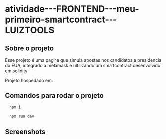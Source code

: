 # atividade---FRONTEND---meu-primeiro-smartcontract---LUIZTOOLS

## Sobre o projeto
Esse projeto é uma pagina que simula apostas nos candidatos a presidencia do EUA, integrado a metamask e ultilizando um smartcontract desenvolvido em solidity

Projeto hospedado em: 

## Comandos para rodar o projeto

```bash
  npm i
```
```bash
  npm run dev
```

## Screenshots
<!-- ![App Screenshot](/public/picture_01.png) -->

<!-- TODO - adicionar wallpaper das apostas -->
<!-- TODO - adicionar aviso de disponivel para desktop, tablet e mobile em Footer.tsx -->
<!-- TODO - adicionar modal com opçoes de carteiras para login em Header.tsx -->
